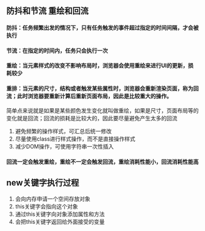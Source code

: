 ## 防抖和节流  重绘和回流

#### 防抖：任务频繁出发的情况下，只有任务触发的事件超过指定的时间间隔，才会被执行

#### 节流：在指定的时间内，任务只会执行一次

#### 重绘：当元素样式的改变不影响布局时，浏览器会使用重绘来进行UI的更新，损耗较少

#### 重排：当元素的尺寸，结构或者触发某些属性时，浏览器会重新渲染页面，称为回流；此时浏览器要重新计算后重新页面布局，因此是比较重大的操作。



简单点来说就是如果是某些颜色发生变化就叫做重绘，如果是尺寸，页面布局等的变化就是回流；回流的损耗是比较大的，因此要尽量避免产生太多的回流

1. 避免频繁的操作样式，可汇总后统一修改
2. 尽量使用class进行样式操作，而不是直接操作样式
3. 减少DOM操作，可使用字符串一次性插入

#### 回流一定会触发重绘，重绘不一定会触发回流，重绘消耗性能小，回流消耗性能高



## new关键字执行过程

1. 会向内存申请一个空间存放对象
2. this关键字会指向这个对象
3. 通过this关键字向对象添加属性和方法
4. 会把this关键字返回给外面接受的变量
